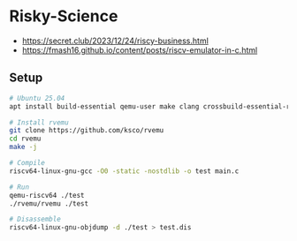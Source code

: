 # Risky-Science
- https://secret.club/2023/12/24/riscy-business.html
- https://fmash16.github.io/content/posts/riscv-emulator-in-c.html

## Setup
```bash
# Ubuntu 25.04
apt install build-essential qemu-user make clang crossbuild-essential-riscv64 gcc-riscv64-unknown-elf binutils-riscv64-unknown-elf -y

# Install rvemu
git clone https://github.com/ksco/rvemu
cd rvemu
make -j

# Compile
riscv64-linux-gnu-gcc -O0 -static -nostdlib -o test main.c

# Run
qemu-riscv64 ./test
./rvemu/rvemu ./test

# Disassemble
riscv64-linux-gnu-objdump -d ./test > test.dis
```
